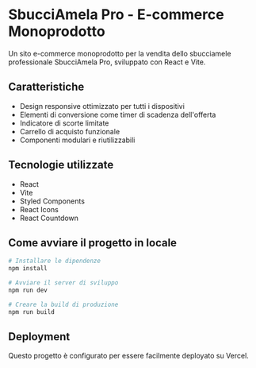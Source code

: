 # SbucciAmela Pro - E-commerce Monoprodotto

Un sito e-commerce monoprodotto per la vendita dello sbucciamele professionale SbucciAmela Pro, sviluppato con React e Vite.

## Caratteristiche

- Design responsive ottimizzato per tutti i dispositivi
- Elementi di conversione come timer di scadenza dell'offerta
- Indicatore di scorte limitate
- Carrello di acquisto funzionale
- Componenti modulari e riutilizzabili

## Tecnologie utilizzate

- React
- Vite
- Styled Components
- React Icons
- React Countdown

## Come avviare il progetto in locale

```bash
# Installare le dipendenze
npm install

# Avviare il server di sviluppo
npm run dev

# Creare la build di produzione
npm run build
```

## Deployment

Questo progetto è configurato per essere facilmente deployato su Vercel.
